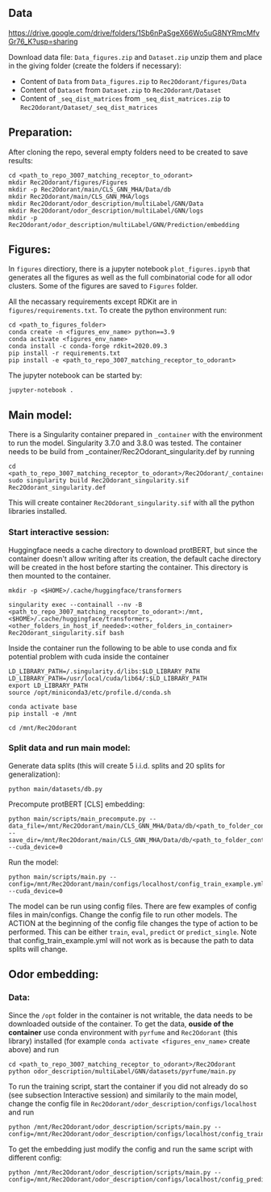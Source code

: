 Data
----
https://drive.google.com/drive/folders/1Sb6nPaSgeX66Wo5uG8NYRmcMfvGr76_K?usp=sharing

Download data file: `Data_figures.zip` and `Dataset.zip` unzip them and place in the giving folder (create the folders if necessary):
  - Content of `Data` from `Data_figures.zip` to `Rec2Odorant/figures/Data`
  - Content of `Dataset` from `Dataset.zip` to `Rec2Odorant/Dataset`
  - Content of `_seq_dist_matrices` from `_seq_dist_matrices.zip` to `Rec2Odorant/Dataset/_seq_dist_matrices`

Preparation:
------------
After cloning the repo, several empty folders need to be created to save results:
```
cd <path_to_repo_3007_matching_receptor_to_odorant>
mkdir Rec2Odorant/figures/Figures
mkdir -p Rec2Odorant/main/CLS_GNN_MHA/Data/db
mkdir Rec2Odorant/main/CLS_GNN_MHA/logs
mkdir Rec2Odorant/odor_description/multiLabel/GNN/Data
mkdir Rec2Odorant/odor_description/multiLabel/GNN/logs
mkdir -p Rec2Odorant/odor_description/multiLabel/GNN/Prediction/embedding
```

Figures:
--------
In `figures` directiory, there is a jupyter notebook `plot_figures.ipynb` that generates all the figures as well as the full combinatorial code for all odor clusters. Some of the figures are saved to `Figures` folder.

All the necassary requirements except RDKit are in `figures/requirements.txt`.
To create the python environment run:
```
cd <path_to_figures_folder>
conda create -n <figures_env_name> python==3.9
conda activate <figures_env_name>
conda install -c conda-forge rdkit=2020.09.3
pip install -r requirements.txt
pip install -e <path_to_repo_3007_matching_receptor_to_odorant>
```
The jupyter notebook can be started by:
```
jupyter-notebook .
```

Main model:
-----------
There is a Singularity container prepared in `_container` with the environment to run the model. Singularity 3.7.0 and 3.8.0 was tested.
The container needs to be build from \_container/Rec2Odorant_singularity.def by running

```
cd <path_to_repo_3007_matching_receptor_to_odorant>/Rec2Odorant/_container
sudo singularity build Rec2Odorant_singularity.sif Rec2Odorant_singularity.def
```

This will create container `Rec2Odorant_singularity.sif` with all the python libraries installed.

### Start interactive session:
Huggingface needs a cache directory to download protBERT, but since the container doesn't allow writing after its creation, the default cache directory will be created in the host before starting the container. This directory is then mounted to the container.
```
mkdir -p <$HOME>/.cache/huggingface/transformers
```
```
singularity exec --containall --nv -B <path_to_repo_3007_matching_receptor_to_odorant>:/mnt,<$HOME>/.cache/huggingface/transformers,<other_folders_in_host_if_needed>:<other_folders_in_container> Rec2Odorant_singularity.sif bash
```
Inside the container run the following to be able to use conda and fix potential problem with cuda inside the container
```
LD_LIBRARY_PATH=/.singularity.d/libs:$LD_LIBRARY_PATH
LD_LIBRARY_PATH=/usr/local/cuda/lib64/:$LD_LIBRARY_PATH
export LD_LIBRARY_PATH
source /opt/miniconda3/etc/profile.d/conda.sh

conda activate base
pip install -e /mnt

cd /mnt/Rec2Odorant
```

### Split data and run main model:
Generate data splits (this will create 5 i.i.d. splits and 20 splits for generalization):
```
python main/datasets/db.py
```

Precompute protBERT [CLS] embedding:
```
python main/scripts/main_precompute.py --data_file=/mnt/Rec2Odorant/main/CLS_GNN_MHA/Data/db/<path_to_folder_containing_seqs_csv>/seqs.csv --save_dir=/mnt/Rec2Odorant/main/CLS_GNN_MHA/Data/db/<path_to_folder_containing_seqs_csv> --cuda_device=0
```

Run the model:
```
python main/scripts/main.py --config=/mnt/Rec2Odorant/main/configs/localhost/config_train_example.yml --cuda_device=0
```
The model can be run using config files. There are few examples of config files in main/configs. Change the config file to run other models. The ACTION at the beginning of the config file changes the type of action to be performed. This can be either `train`, `eval`, `predict` or `predict_single`. Note that config_train_example.yml will not work as is because the path to data splits will change.

Odor embedding:
---------------
### Data:
Since the `/opt` folder in the container is not writable, the data needs to be downloaded outside of the container.
To get the data, **ouside of the container** use conda environment with `pyrfume` and `Rec2Odorant` (this library) installed (for example `conda activate <figures_env_name>` create above) and run 
```
cd <path_to_repo_3007_matching_receptor_to_odorant>/Rec2Odorant
python odor_description/multiLabel/GNN/datasets/pyrfume/main.py
```
To run the training script, start the container if you did not already do so (see subsection Interactive session) and similarily to the main model, 
change the config file in `Rec2Odorant/odor_description/configs/localhost` and run
```
python /mnt/Rec2Odorant/odor_description/scripts/main.py --config=/mnt/Rec2Odorant/odor_description/configs/localhost/config_train.yml
```
To get the embedding just modify the config and run the same script with different config:
```
python /mnt/Rec2Odorant/odor_description/scripts/main.py --config=/mnt/Rec2Odorant/odor_description/configs/localhost/config_predict.yml
```
